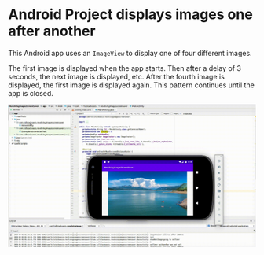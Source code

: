 # Android Project displays images one after another

This Android app uses an `ImageView` to display one of four different images.

The first image is displayed when the app starts. Then after a delay of 3 seconds, the next image is displayed, etc. After the fourth image is displayed, the first image is displayed again. This pattern continues until the app is closed.

![Andoid ImageView shows 4 revolving images](https://raw.githubusercontent.com/fullStackOasis/android-revolving-images/master/demo-revolving-images-screensaver.gif)